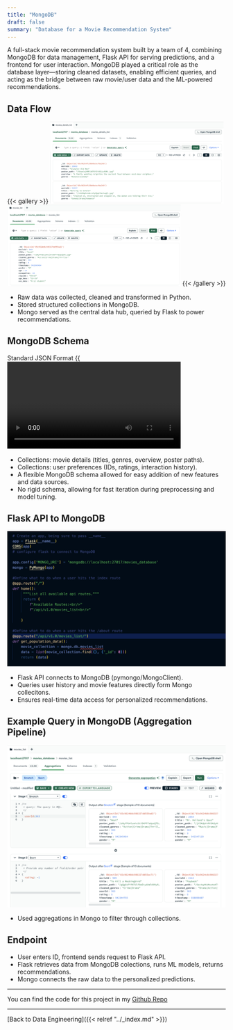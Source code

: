 ```yaml
---
title: "MongoDB"
draft: false
summary: "Database for a Movie Recommendation System"
---
```



A full-stack movie recommendation system built by a team of 4, combining MongoDB for data management, Flask API for serving predictions, and a frontend for user interaction. MongoDB played a critical role as the database layer—storing cleaned datasets, enabling efficient queries, and acting as the bridge between raw movie/user data and the ML-powered recommendations.

## Data Flow
{{< gallery >}} 
<img src="static/images/movie-details-list.png" width="400" alt="Movie Details"> 
<img src="static/images/movie-list.png" width="400" alt="Movie List">
{{< /gallery >}}
- Raw data was collected, cleaned and transformed in Python.
- Stored structured collections in MongoDB.
- Mongo served as the central data hub, queried by Flask to power recommendations.

## MongoDB Schema
Standard JSON Format
{{<video src="static/videos/standard-json.mp4" autoplay="true" width="400" loop="true" >}}
MongoDB Format
{{<video src="static/videos/mongo-json.mp4" autoplay="true" width="400" loop="true" >}}
- Collections: movie details (titles, genres, overview, poster paths).
- Collections: user preferences (IDs, ratings, interaction history).
- A flexible MongoDB schema allowed for easy addition of new features and data sources.
- No rigid schema, allowing for fast iteration during preprocessing and model tuning.

## Flask API to MongoDB
![Mongo Connect](static/images/mongo-connect.png)
- Flask API connects to MongoDB (pymongo/MongoClient).
- Queries user history and movie features directly form Mongo collecitons.
- Ensures real-time data access for personalized recommendations.

## Example Query in MongoDB (Aggregation Pipeline)
![Mongo Aggregation](static/images/aggregations.png)
- Used aggregations in Mongo to filter through collections.

## Endpoint
- User enters ID, frontend sends request to Flask API.
- Flask retrieves data from MongoDB colections, runs ML models, returns recommendations.
- Mongo connects the raw data to the personalized predictions.


---
You can find the code for this project in my
[Github Repo](https://github.com/Chan-McLaren/Movie_Recommendation_Model)

---
[Back to Data Engineering]({{< relref "../_index.md" >}})
